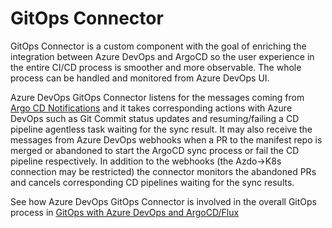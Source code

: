 # GitOps Connector
GitOps Connector is a custom component with the goal of enriching the integration between Azure DevOps and ArgoCD so the user experience in the entire CI/CD process is smoother and more observable. The whole process can be handled and monitored from Azure DevOps UI.

Azure DevOps GitOps Connector listens for the messages coming from [Argo CD Notifications](https://argoproj.github.io/argo-cd/operator-manual/notifications/) and it takes corresponding actions with Azure DevOps such as Git Commit status updates and resuming/failing a CD pipeline agentless task waiting for the sync result.
It may also receive the messages from Azure DevOps webhooks when a PR to the manifest repo is merged or abandoned to start the ArgoCD sync process or fail the CD pipeline respectively. In addition to the webhooks (the Azdo->K8s connection may be restricted) the connector monitors the abandoned PRs and cancels corresponding CD pipelines waiting for the sync results.

See how Azure DevOps GitOps Connector is involved in the overall GitOps process in [GitOps with Azure DevOps and ArgoCD/Flux](../docs/azdo-gitops.md)

